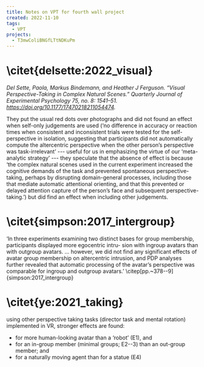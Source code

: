 ```yaml
---
title: Notes on VPT for fourth wall project
created: 2022-11-10
tags:
  - VPT
projects:
  - T3mwColiBNGfLTtNDKuPm
---
```


# \citet{delsette:2022_visual} 

*Del Sette, Paola, Markus Bindemann, and Heather J Ferguson. “Visual Perspective-Taking in Complex Natural Scenes.” Quarterly Journal of Experimental Psychology 75, no. 8: 1541–51. https://doi.org/10.1177/17470218211054474.*

They put the usual red dots over photographs and did not found an effect when self-only judgements are used (‘no difference in accuracy or reaction times when consistent and inconsistent trials were tested for the self-perspective in isolation, suggesting that participants did not automatically compute the altercentric perspective when the other person’s perspective was task-irrelevant’ --- useful for us in emphasizing the virtue of our ‘meta-analytic strategy’ --- they speculate that the absence of effect is because ‘the complex natural scenes used in the current experiment increased the cognitive demands of the task and prevented spontaneous perspective-taking, perhaps by disrupting domain-general processes, including those that mediate automatic attentional orienting, and that this prevented or delayed attention capture of the person’s face and subsequent perspective-taking.’) but did find an effect when including other judgements.


# \citet{simpson:2017_intergroup} 

‘In three experiments examining two distinct bases for group membership, participants displayed more egocentric intru- sion with ingroup avatars than with outgroup avatars.  … however, we did not find any significant effects of avatar group membership on altercentric intrusion, and PDP analyses further revealed that automatic processing of the avatar’s perspective was comparable for ingroup and outgroup avatars.’ \citep[pp.~378--9]{simpson:2017_intergroup} 


# \citet{ye:2021_taking}

using other perspective taking tasks (director task and mental rotation) implemented in VR, stronger effects are found:

* for more human-looking avatar than a ‘robot’ (E1), and 
* for an in-group member (minimal groups; E2--3) than an out-group member; and
* for a naturally moving agent than for a statue (E4)
